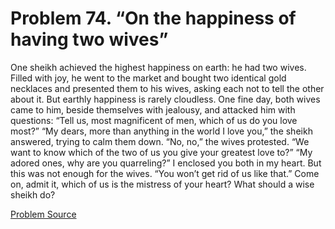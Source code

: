 # Problem 74. “On the happiness of having two wives”

One sheikh achieved the highest happiness on earth: he had two wives. Filled with joy, he went to the market and bought two identical gold necklaces and presented them to his wives, asking each not to tell the other about it. But earthly happiness is rarely cloudless. One fine day, both wives came to him, beside themselves with jealousy, and attacked him with questions: “Tell us, most magnificent of men, which of us do you love most?” “My dears, more than anything in the world I love you,” the sheikh answered, trying to calm them down. “No, no,” the wives protested. “We want to know which of the two of us you give your greatest love to?” “My adored ones, why are you quarreling?” I enclosed you both in my heart. But this was not enough for the wives. “You won’t get rid of us like that.” Come on, admit it, which of us is the mistress of your heart? What should a wise sheikh do?

[Problem Source](https://www.trizland.ru/tasks/1781/)